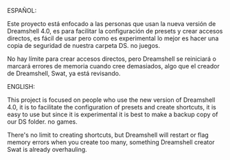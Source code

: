 ESPAÑOL:

Este proyecto está enfocado a las personas que usan la nueva versión de Dreamshell 4.0, es para facilitar la configuración de presets y crear accesos directos, es fácil de usar pero como es experimental lo mejor es hacer una copia de seguridad de nuestra carpeta DS. no juegos.

No hay límite para crear accesos directos, pero Dreamshell se reiniciará o marcará errores de memoria cuando cree demasiados, algo que el creador de Dreamshell, Swat, ya está revisando.

ENGLISH:

This project is focused on people who use the new version of Dreamshell 4.0, it is to facilitate the configuration of presets and create shortcuts, it is easy to use but since it is experimental it is best to make a backup copy of our DS folder. no games.

There's no limit to creating shortcuts, but Dreamshell will restart or flag memory errors when you create too many, something Dreamshell creator Swat is already overhauling.
